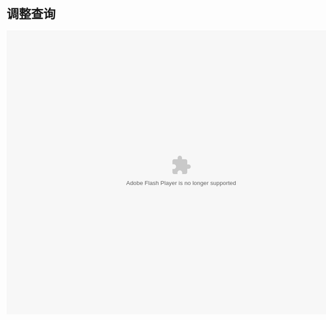 # 调整查询

<embed src="http://resource.3cwdb.com/kailong-donghua/进货返利-4调整查询.swf" width="800" height="650"  pluginspage="http://www.macromedia.com/go/getflashplayer" 
type="application/x-shockwave-flash" ></embed>
